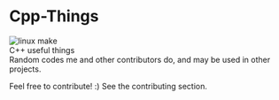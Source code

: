 # Cpp-Things
![linux make](https://github.com/petacreepers23/Cpp-Things/workflows/linux-make/badge.svg)  
C++ useful things  
Random codes me and other contributors do, and may be used in other projects.

Feel free to contribute! :) See the contributing section.
